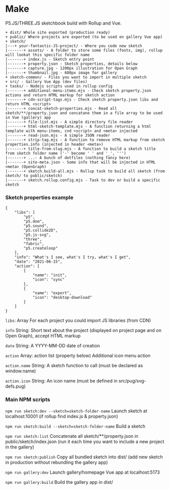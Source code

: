 # Make

P5.JS/THREE.JS sketchbook build with Rollup and Vue.


```
+ dist/ Whole site exported (production ready)
+ public/ Where projects are exported (to be used on gallery Vue app)
+ sketch/
|---+ your-fantastic-JS-project/ - Where you code new sketch
|-------+ assets/ - A folder to store some files (fonts, img), rollup will lookat this specific folder name 
|-------+ index.js - Sketch entry point
|-------+ property.json - Sketch properties, details below 
|-------+ capture.jpg - 1200px illustration for Open Graph
|-------+ thumbnail.jpg - 600px image for gallery
+ sketch-common/ - Files you want to import in multiple sketch
+ src/ - Gallery Vue App (dev files)
+ tasks/ - Nodejs scripts used in rollup config
|-------+ additional-menu-items.mjs - Check sketch property.json actions and return HTML markup for sketch action
|-------+ cdn-script-tags.mjs - Check sketch property.json libs and return HTML <script> 
|-------+ concat-sketch-properties.mjs - Read all sketch/**/property.json and concatane them in a file array to be used in Vue (gallery) app
|-------+ file-list.mjs - A simple directory file reader
|-------+ html-sketch-template.mjs - A function returning a html template with menu-items, cnd <script> and <meta> injected
|-------+ read-json.mjs - A simple JSON reader
|-------+ strip-tag.mjs - A function to remove HTML markup from sketch properties.info (injected in header <meta>)
|-------+ title-from-slug.mjs - A function to build a sketch title from sketch folder name ('-' become ' ' and '_', ''')
|-------+ ...- A bunch of dotfiles (nothing fancy here)
|-------+ site-meta.json - Some info that will be injected in HTML <meta> (OpenGraph)
|-------+ sketch.build-all.mjs - Rollup task to build all sketch (from sketch/ to public/sketch) 
|-------+ sketch.rollup.config.mjs - Task to dev or build a specific sketch 

```

### Sketch properties example
```
{
    "libs": [
        "p5", 
        "p5.dom", 
        "p5.sound", 
        "p5.collide2D", 
        "p5.js-svg", 
        "three", 
        "fabric", 
        "p5.createloop"
    ],
    "info": "What's I see, what's I try, what's I get",
    "date": "2021-06-15",
    "action": [
        {
            "name": "init",
            "icon": "sync"
        },
        {
            "name": "export",
            "icon": "desktop-download"
        }
    ]
}
```


```libs```: Array For each project you could import JS libraries (from CDN)

```info``` String: Short text about the project (displayed on project page and on Open Graph), accept HTML markup

```date``` String: A YYYY-MM-DD date of creation

```action``` Array: action list (property below) Additional icon menu action

```action.name``` String: A sketch function to call (must be declared as window.name)

```action.icon``` String: An icon name (must be defined in src/pug/svg-defs.pug)



### Main NPM scripts

```npm run sketch:dev --sketch=sketch-folder-name``` Launch sketch at localhost:10001 (if rollup find index.js & property.json)

```npm run sketch:build --sketch=sketch-folder-name``` Build a sketch

```npm run sketch:list``` Concatenate all sketch/**/property.json in public/sketch/index.json (run it each time you want to include a new project in the gallery)

```npm run sketch:publish``` Copy all bundled sketch into dist/ (add new sketch in production without rebundling the gallery app) 

```npm run gallery:dev``` Launch gallery/homepage Vue app at localhost:5173 

```npm run gallery:build``` Build the gallery app in dist/

```
